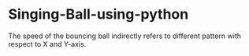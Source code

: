 # Singing-Ball-using-python
The speed of the bouncing ball indirectly refers to different pattern with respect to X and Y-axis.
